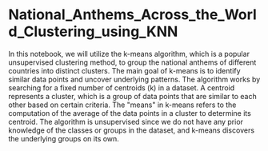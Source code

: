 # National_Anthems_Across_the_World_Clustering_using_KNN

In this notebook, we will utilize the k-means algorithm, which is a popular unsupervised clustering method, to group the national anthems of different countries into distinct clusters. The main goal of k-means is to identify similar data points and uncover underlying patterns. The algorithm works by searching for a fixed number of centroids (k) in a dataset. A centroid represents a cluster, which is a group of data points that are similar to each other based on certain criteria. The "means" in k-means refers to the computation of the average of the data points in a cluster to determine its centroid. The algorithm is unsupervised since we do not have any prior knowledge of the classes or groups in the dataset, and k-means discovers the underlying groups on its own.

